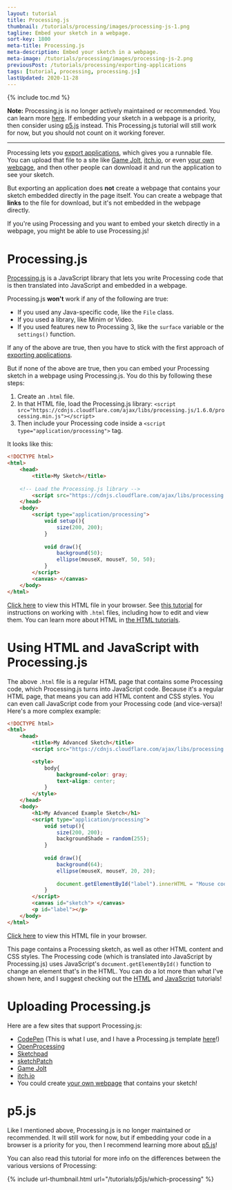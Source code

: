 ```yaml
---
layout: tutorial
title: Processing.js
thumbnail: /tutorials/processing/images/processing-js-1.png
tagline: Embed your sketch in a webpage.
sort-key: 1800
meta-title: Processing.js
meta-description: Embed your sketch in a webpage.
meta-image: /tutorials/processing/images/processing-js-2.png
previousPost: /tutorials/processing/exporting-applications
tags: [tutorial, processing, processing.js]
lastUpdated: 2020-11-28
---
```


{% include toc.md %}

**Note:** Processing.js is no longer actively maintained or recommended. You can learn more [here](/tutorials/p5js/which-processing). If embedding your sketch in a webpage is a priority, then consider using [p5.js](/tutorials/p5js) instead. This Processing.js tutorial will still work for now, but you should not count on it working forever.

---

Processing lets you [export applications](/tutorials/processing/export-applications), which gives you a runnable file. You can upload that file to a site like [Game Jolt](http://gamejolt.com/), [itch.io](https://itch.io/), or even [your own webpage](/tutorials/html/), and then other people can download it and run the application to see your sketch.

But exporting an application does **not** create a webpage that contains your sketch embedded directly in the page itself. You can create a webpage that **links** to the file for download, but it's not embedded in the webpage directly.

If you're using Processing and you want to embed your sketch directly in a webpage, you might be able to use Processing.js!

# Processing.js

[Processing.js](https://github.com/processing-js/processing-js) is a JavaScript library that lets you write Processing code that is then translated into JavaScript and embedded in a webpage.

Processing.js **won't** work if any of the following are true:

- If you used any Java-specific code, like the `File` class.
- If you used a library, like Minim or Video.
- If you used features new to Processing 3, like the `surface` variable or the `settings()` function.

If any of the above are true, then you have to stick with the first approach of [exporting applications](/tutorials/processing/export-applications).

But if none of the above are true, then you can embed your Processing sketch in a webpage using Processing.js. You do this by following these steps:

1. Create an `.html` file.
2. In that HTML file, load the Processing.js library: `<script src="https://cdnjs.cloudflare.com/ajax/libs/processing.js/1.6.0/processing.min.js"></script>`
3. Then include your Processing code inside a `<script type="application/processing">` tag.

It looks like this:

```html
<!DOCTYPE html>
<html>
	<head>
		<title>My Sketch</title>
    
    <!-- Load the Processing.js library -->
		<script src="https://cdnjs.cloudflare.com/ajax/libs/processing.js/1.6.0/processing.min.js"></script>
	</head>
	<body>
		<script type="application/processing">
			void setup(){
				size(200, 200);
			}
			
			void draw(){
				background(50);
				ellipse(mouseX, mouseY, 50, 50);
			}
		</script>
		<canvas> </canvas>
	</body>
</html>
```

[Click here](/tutorials/processing/files/processing-js-sketch.html) to view this HTML file in your browser. See [this tutorial](/tutorials/html/html) for instructions on working with `.html` files, including how to edit and view them. You can learn more about HTML in [the HTML tutorials](/tutorials/html).

# Using HTML and JavaScript with Processing.js

The above `.html` file is a regular HTML page that contains some Processing code, which Processing.js turns into JavaScript code. Because it's a regular HTML page, that means you can add HTML content and CSS styles. You can even call JavaScript code from your Processing code (and vice-versa)! Here's a more complex example:

```html
<!DOCTYPE html>
<html>
	<head>
		<title>My Advanced Sketch</title>
		<script src="https://cdnjs.cloudflare.com/ajax/libs/processing.js/1.6.0/processing.min.js"></script>

		<style>
			body{
				background-color: gray;
				text-align: center;
			}
		</style>
	</head>
	<body>
		<h1>My Advanced Example Sketch</h1>
		<script type="application/processing">
			void setup(){
				size(200, 200);
				backgroundShade = random(255);
			}
			
			void draw(){
				background(64);
				ellipse(mouseX, mouseY, 20, 20);
				
				document.getElementById("label").innerHTML = "Mouse coordinates: " + mouseX + ", " + mouseY;
			}
		</script>
		<canvas id="sketch"> </canvas>
		<p id="label"></p>
	</body>
</html>
```

[Click here](/tutorials/processing/files/advanced-processing-js-sketch.html) to view this HTML file in your browser.

This page contains a Processing sketch, as well as other HTML content and CSS styles. The Processing code (which is translated into JavaScript by Processing.js) uses JavaScript's `document.getElementById()` function to change an element that's in the HTML. You can do a lot more than what I've shown here, and I suggest checking out the [HTML](/tutorials/html) and [JavaScript](/tutorials/javascript) tutorials!

# Uploading Processing.js

Here are a few sites that support Processing.js:

- [CodePen](http://codepen.io/) (This is what I use, and I have a Processing.js template [here](http://codepen.io/pen?template=LRzErQ)!)
- [OpenProcessing](http://www.openprocessing.org/)
- [Sketchpad](http://sketchpad.cc/)
- [sketchPatch](http://sketchpatch.net/)
- [Game Jolt](http://gamejolt.com/)
- [itch.io](https://itch.io/)
- You could create [your own webpage](/tutorials/html/) that contains your sketch!

# p5.js

Like I mentioned above, Processing.js is no longer maintained or recommended. It will still work for now, but if embedding your code in a browser is a priority for you, then I recommend learning more about [p5.js](/tutorials/p5js)!

You can also read this tutorial for more info on the differences between the various versions of Processing:

{% include url-thumbnail.html url="/tutorials/p5js/which-processing" %}